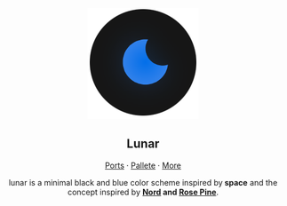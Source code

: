 <p align="center">
<a href="https://lunar-theme.github.io">
  <img src="https://github.com/lunar-theme/lunar-theme/raw/main/assets/icon-rounded.png" />
</a>
<h2 align="center">Lunar</h2>
</p>

<p align="center">
  <a href="https://lunar-theme.github.io/ports">Ports</a>
  ·
  <a href="https://lunar-theme.github.io/palette">Pallete</a>
  ·
  <a href="https://github.com/lunar-theme/lunar">More</a>
</p>

<p align="center">lunar is a minimal black and blue color scheme inspired by<strong> space</strong> and the concept inspired by <strong><a href="https://nordtheme.com" target="_blank">Nord</a> and <a href="https://github.com/rose-pine" target="_blank">Rose Pine</a></strong>.</p><br>
